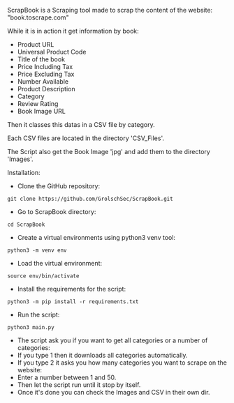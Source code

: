 ScrapBook is a Scraping tool made to scrap the content of the website: 
"book.toscrape.com"

While it is in action it get information by book:
 - Product URL
 - Universal Product Code
 - Title of the book
 - Price Including Tax
 - Price Excluding Tax 
 - Number Available
 - Product Description
 - Category 
 - Review Rating
 - Book Image URL

Then it classes this datas in a CSV file by category.

Each CSV files are located in the directory 'CSV_Files'.

The Script also get the Book Image 'jpg' and add them to the directory 'Images'.



Installation:

- Clone the GitHub repository:
```
git clone https://github.com/GrolschSec/ScrapBook.git
```
- Go to ScrapBook directory:
```
cd ScrapBook
```
- Create a virtual environments using python3 venv tool:
```
python3 -m venv env
```
- Load the virtual environment:
```
source env/bin/activate
```
- Install the requirements for the script:
```
python3 -m pip install -r requirements.txt
```
- Run the script: 
```
python3 main.py
```

- The script ask you if you want to get all categories or a number of categories:
 - If you type 1 then it downloads all categories automatically.
 - If you type 2 it asks you how many categories you want to scrape on the website: 
  - Enter a number between 1 and 50.
- Then let the script run until it stop by itself.
- Once it's done you can check the Images and CSV in their own dir.

